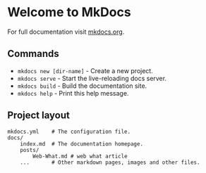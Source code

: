 # Welcome to MkDocs

For full documentation visit [mkdocs.org](http://mkdocs.org).

## Commands

*   `mkdocs new [dir-name]` - Create a new project.
*   `mkdocs serve` - Start the live-reloading docs server.
*   `mkdocs build` - Build the documentation site.
*   `mkdocs help` - Print this help message.

## Project layout

    mkdocs.yml    # The configuration file.
    docs/
        index.md  # The documentation homepage.
        posts/
            Web-What.md # web what article
        ...       # Other markdown pages, images and other files.

